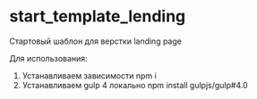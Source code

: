 # start_template_lending
Стартовый шаблон для верстки landing page

Для использования:
1. Устанавливаем зависимости
    npm i
2. Устанавливаем gulp 4 локально
    npm install gulpjs/gulp#4.0
